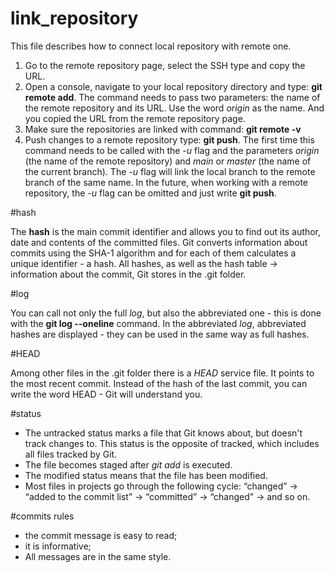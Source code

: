 # link_repository
This file describes how to connect local repository with remote one.
1. Go to the remote repository page, select the SSH type and copy the URL.
2. Open a console, navigate to your local repository directory and type: **git remote add**. The command needs to pass two parameters: the name of the remote repository and its URL. Use the word _origin_ as the name. And you copied the URL from the remote repository page.
3. Make sure the repositories are linked with command: **git remote -v**
4. Push changes to a remote repository type:  **git push**. The first time this command needs to be called with the _-u_ flag and the parameters _origin_ (the name of the remote repository) and _main_ or _master_ (the name of the current branch). The _-u_ flag will link the local branch to the remote branch of the same name. In the future, when working with a remote repository, the _-u_ flag can be omitted and just write **git push**.


#hash

The **hash** is the main commit identifier and allows you to find out its author, date and contents of the committed files.
Git converts information about commits using the SHA-1 algorithm and for each of them calculates a unique identifier - a hash.
All hashes, as well as the hash table → information about the commit, Git stores in the .git folder.


#log

You can call not only the full _log_, but also the abbreviated one - this is done with the **git log --oneline** command.
In the abbreviated _log_, abbreviated hashes are displayed - they can be used in the same way as full hashes.


#HEAD

Among other files in the .git folder there is a _HEAD_ service file. It points to the most recent commit.
Instead of the hash of the last commit, you can write the word HEAD - Git will understand you.


#status

* The untracked status marks a file that Git knows about, but doesn't track changes to. This status is the opposite of tracked, which includes all files tracked by Git.
* The file becomes staged after *git add* is executed.
* The modified status means that the file has been modified.
* Most files in projects go through the following cycle: “changed” → “added to the commit list” → “committed” → “changed” → and so on.


#commits rules

* the commit message is easy to read;
* it is informative;
* All messages are in the same style.